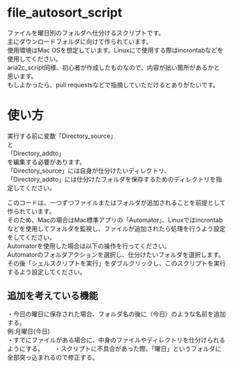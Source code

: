 # file_autosort_script
ファイルを曜日別のフォルダへ仕分けるスクリプトです。  
主にダウンロードフォルダに向けて作られています。  
使用環境はMac OSを想定しています。Linuxにて使用する際はincrontabなどを使用してください。  
aria2c_script同様、初心者が作成したものなので、内容が拙い箇所があるかと思います。  
もしよかったら、pull requestsなどで指摘していただけるとありがたいです。  
# 使い方
実行する前に変数「Directory_source」  
と  
「Directory_addto」  
を編集する必要があります。  
「Directory_source」には自身が仕分けたいディレクトリ、  
「Directory_addto」には仕分けたフォルダを保存するためのディレクトリを指定してください。  
  
このコードは、一つずつファイルまたはフォルダが追加されることを前提として作られています。  
そのため、Macの場合はMac標準アプリの「Automator」、Linuxではincrontabなどを使用してフォルダを監視し、ファイルが追加されたら処理を行うよう設定をしてください。  
Automatorを使用した場合は以下の操作を行ってください。  
Automatorのフォルダアクションを選択し、仕分けたいフォルダを選択します。
その後「シェルスクリプトを実行」をダブルクリックし、このスクリプトを実行するよう設定してください。
## 追加を考えている機能
・今日の曜日に保存された場合、フォルダ名の後に（今日）のような名前を追加する。  
例:月曜日(今日)  
・すでにファイルがある場合に、中身のファイルやディレクトリを仕分けられるようにする。　　
・スクリプトに不具合があった際、「曜日」というフォルダに全部突っ込まれるので修正する。
